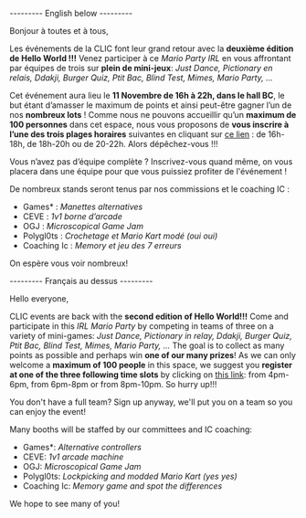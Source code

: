 --------- English below ---------

Bonjour à toutes et à tous,

Les événements de la CLIC font leur grand retour avec la **deuxième édition de Hello World !!!**
Venez participer à ce _Mario Party IRL_ en vous affrontant par équipes de trois sur **plein de mini-jeux**: 
_Just Dance, Pictionary en relais, Ddakji, Burger Quiz, Ptit Bac, Blind Test, Mimes, Mario Party, …_

Cet événement aura lieu le **11 Novembre de 16h à 22h, dans le hall BC**, le but étant d’amasser le maximum de points et ainsi peut-être gagner l’un de nos **nombreux lots** ! Comme nous ne pouvons accueillir qu’un **maximum de 100 personnes** dans cet espace, nous vous proposons de **vous inscrire à l’une des trois plages horaires** suivantes en cliquant sur [ce lien](https://go.epfl.ch/helloworld2) : de 16h-18h, de 18h-20h ou de 20-22h. Alors dépêchez-vous !!!

Vous n’avez pas d’équipe complète ? Inscrivez-vous quand même, on vous placera dans une équipe pour que vous puissiez profiter de l'événement !

De nombreux stands seront tenus par nos commissions et le coaching IC :
* Games* : _Manettes alternatives_
* CEVE : _1v1 borne d’arcade_
* OGJ : _Microscopical Game Jam_
* Polygl0ts : _Crochetage et Mario Kart modé (oui oui)_
* Coaching Ic : _Memory et jeu des 7 erreurs_  


On espère vous voir nombreux!

--------- Français au dessus ---------

Hello everyone,

CLIC events are back with the **second edition of Hello World!!!**
Come and participate in this _IRL Mario Party_ by competing in teams of three on a variety of mini-games:
_Just Dance, Pictionary in relay, Ddakji, Burger Quiz, Ptit Bac, Blind Test, Mimes, Mario Party, ..._
The goal is to collect as many points as possible and perhaps win **one of our many prizes**! As we can only welcome a **maximum of 100 people** in this space, we suggest you **register at one of the three following time slots** by clicking on [this link](https://go.epfl.ch/helloworld2): from 4pm-6pm, from 6pm-8pm or from 8pm-10pm. So hurry up!!!

You don't have a full team? Sign up anyway, we'll put you on a team so you can enjoy the event!


Many booths will be staffed by our committees and IC coaching:
* Games*: _Alternative controllers_
* CEVE: _1v1 arcade machine_
* OGJ: _Microscopical Game Jam_
* Polygl0ts: _Lockpicking and modded Mario Kart (yes yes)_
* Coaching Ic: _Memory game and spot the differences_  
 
We hope to see many of you!
